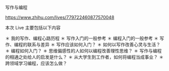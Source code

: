 写作与编程

https://www.zhihu.com/lives/779722460877570048



本次 Live 主要包括以下内容

＊ 我的写作、编程心路历程
＊ 写作入门的一般参考
＊ 编程入门的一般参考
＊ 写作、编程的联系与差异
＊ 写作应该如何入门？
＊ 如何以写作改善心灵与生活？
＊ 编程如何入门？
＊ 思维偏感性的人如何以编程改善理性思维？
＊ 写作与编程的相通之处给人的启发是什么？
＊ 从大学生到工作者，如何将编程当成事业？
＊ 跨领域学习编程，应该怎么做？